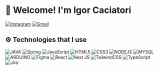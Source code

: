 # 👋 Welcome! I'm Igor Caciatori

[![Instagram](https://img.shields.io/badge/Instagram-E4405F?style=for-the-badge&logo=instagram&logoColor=white)](https://instagram.com/igor_caci)
[![Gmail](https://img.shields.io/badge/Gmail-D14836?style=for-the-badge&logo=gmail&logoColor=white)](mailto:caciatori07@gmail.com)
<!--
[![Linkedin](https://img.shields.io/badge/LinkedIn-0077B5?style=for-the-badge&logo=linkedin&logoColor=white)](     )
-->

## ⚙️ Technologies that I use

![JAVA](https://img.shields.io/badge/Java-ED8B00?style=for-the-badge&logo=openjdk&logoColor=white)
![Spring](https://img.shields.io/badge/spring-%236DB33F.svg?style=for-the-badge&logo=spring&logoColor=white)
![JavaScript](https://img.shields.io/badge/javascript-%23323330.svg?style=for-the-badge&logo=javascript&logoColor=%23F7DF1E)
![HTML5](https://img.shields.io/badge/HTML5-E34F26?style=for-the-badge&logo=html5&logoColor=white)
![CSS3](https://img.shields.io/badge/CSS3-1572B6?style=for-the-badge&logo=css3&logoColor=white)
![NODEJS](https://img.shields.io/badge/Node.js-43853D?style=for-the-badge&logo=node.js&logoColor=white)
![MYSQL](https://img.shields.io/badge/MySQL-005C84?style=for-the-badge&logo=mysql&logoColor=white)
![ARDUINO](https://img.shields.io/badge/Arduino-00979D?style=for-the-badge&logo=Arduino&logoColor=white)
![Figma](https://img.shields.io/badge/figma-%23F24E1E.svg?style=for-the-badge&logo=figma&logoColor=white)
![React](https://img.shields.io/badge/react-%2320232a.svg?style=for-the-badge&logo=react&logoColor=%2361DAFB)
![Next JS](https://img.shields.io/badge/Next-black?style=for-the-badge&logo=next.js&logoColor=white)
![TailwindCSS](https://img.shields.io/badge/tailwindcss-%2338B2AC.svg?style=for-the-badge&logo=tailwind-css&logoColor=white)
![TypeScript](https://img.shields.io/badge/typescript-%23007ACC.svg?style=for-the-badge&logo=typescript&logoColor=white)
![Jira](https://img.shields.io/badge/jira-%230A0FFF.svg?style=for-the-badge&logo=jira&logoColor=white)

<!--
## 🌱 O que estou aprendendo
- Rust

<!--
## 📈 Minhas estatísticas

![GITHUB STATS](https://github-readme-stats.vercel.app/api?username=igorcaciatori&show_icons=true&theme=tokyonight)
![STREAK DE COMMITS](https://github-readme-streak-stats.herokuapp.com?user=igorcaciatori&theme=tokyonight)
![LINGUAGENS UTILIZADAS](https://github-readme-stats.vercel.app/api/top-langs/?username=igorcaciatori&layout=pie&theme=tokyonight)

-->

<!--
**igorcaciatori/igorcaciatori** is a ✨ _special_ ✨ repository because its `README.md` (this file) appears on your GitHub profile.

Here are some ideas to get you started:

- 🔭 I’m currently working on ...
- 🌱 I’m currently learning ...
- 👯 I’m looking to collaborate on ...
- 🤔 I’m looking for help with ...
- 💬 Ask me about ...
- 📫 How to reach me: ...
- 😄 Pronouns: ...
- ⚡ Fun fact: ...
-->
